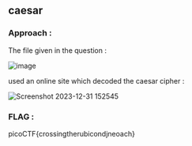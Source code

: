 ## caesar

### Approach :

The file given in the question :

![image](https://github.com/parthhhhh21/picoCTF-writeups/assets/148140667/648d0dab-dc18-4e23-ba4a-f2aba696847d)

used an online site which decoded the caesar cipher :

![Screenshot 2023-12-31 152545](https://github.com/parthhhhh21/picoCTF-writeups/assets/148140667/97008229-2e5b-454e-832a-e7ea36d0bb22)


### FLAG :

picoCTF{crossingtherubicondjneoach}

